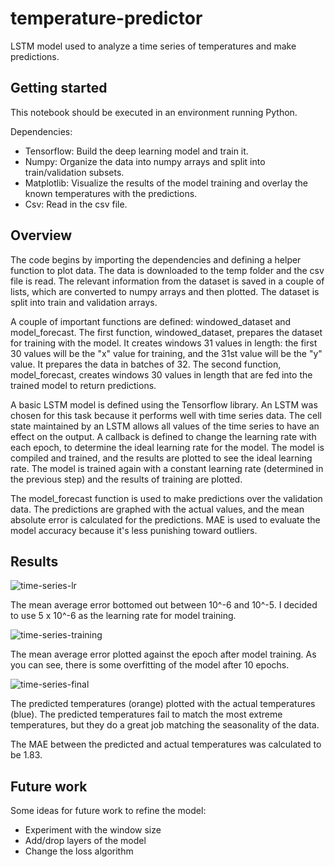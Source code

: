 # temperature-predictor
LSTM model used to analyze a time series of temperatures and make predictions.

## Getting started
This notebook should be executed in an environment running Python.

Dependencies:

- Tensorflow: Build the deep learning model and train it.  
- Numpy: Organize the data into numpy arrays and split into train/validation subsets.  
- Matplotlib: Visualize the results of the model training and overlay the known temperatures with the predictions.  
- Csv: Read in the csv file.

## Overview
The code begins by importing the dependencies and defining a helper function to plot data. The data is downloaded to the temp folder and the csv file is read. The relevant information from the dataset is saved in a couple of lists, which are converted to numpy arrays and then plotted. The dataset is split into train and validation arrays.

A couple of important functions are defined: windowed_dataset and model_forecast. The first function, windowed_dataset, prepares the dataset for training with the model. It creates windows 31 values in length: the first 30 values will be the "x" value for training, and the 31st value will be the "y" value. It prepares the data in batches of 32. The second function, model_forecast, creates windows 30 values in length that are fed into the trained model to return predictions.

A basic LSTM model is defined using the Tensorflow library. An LSTM was chosen for this task because it performs well with time series data. The cell state maintained by an LSTM allows all values of the time series to have an effect on the output. A callback is defined to change the learning rate with each epoch, to determine the ideal learning rate for the model. The model is compiled and trained, and the results are plotted to see the ideal learning rate. The model is trained again with a constant learning rate (determined in the previous step) and the results of training are plotted.

The model_forecast function is used to make predictions over the validation data. The predictions are graphed with the actual values, and the mean absolute error is calculated for the predictions. MAE is used to evaluate the model accuracy because it's less punishing toward outliers.

## Results
![time-series-lr](https://user-images.githubusercontent.com/83524079/140448341-767c833e-a4a7-4093-9c73-943206267a7d.png)

The mean average error bottomed out between 10^-6 and 10^-5. I decided to use 5 x 10^-6 as the learning rate for model training.

![time-series-training](https://user-images.githubusercontent.com/83524079/140448542-a601e90b-a807-43a3-9329-bfa552afad2b.png)

The mean average error plotted against the epoch after model training. As you can see, there is some overfitting of the model after 10 epochs.

![time-series-final](https://user-images.githubusercontent.com/83524079/140448702-b52199f5-8682-470c-87c4-a1ea4df5dd6a.png)

The predicted temperatures (orange) plotted with the actual temperatures (blue). The predicted temperatures fail to match the most extreme temperatures, but they do a great job matching the seasonality of the data.

The MAE between the predicted and actual temperatures was calculated to be 1.83.

## Future work
Some ideas for future work to refine the model:
- Experiment with the window size
- Add/drop layers of the model
- Change the loss algorithm
